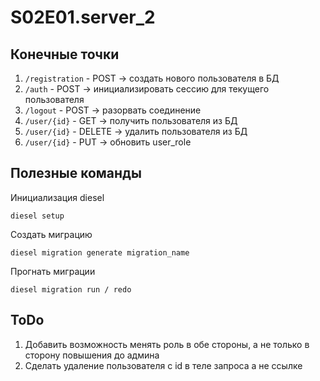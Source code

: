 # S02E01.server_2

## Конечные точки

1. `/registration` - POST -> создать нового пользователя в БД
2. `/auth` - POST -> инициализировать сессию для текущего пользователя
3. `/logout` - POST -> разорвать соединение
4. `/user/{id}` - GET -> получить пользователя из БД
5. `/user/{id}` - DELETE -> удалить пользователя из БД
6. `/user/{id}` - PUT -> обновить user_role


## Полезные команды

Инициализация diesel

```
diesel setup
```

Создать миграцию

```
diesel migration generate migration_name
```

Прогнать миграции

```
diesel migration run / redo
```

## ToDo

1. Добавить возможность менять роль в обе стороны, а не только в сторону повышения до админа
2. Сделать удаление пользователя с id в теле запроса а не ссылке
